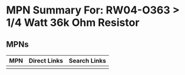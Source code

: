 



# MPN Summary For: RW04-O363 > 1/4 Watt 36k Ohm Resistor

## MPNs
  

|MPN|Direct Links|Search Links|
| :--- | :--- | :--- |
||||
